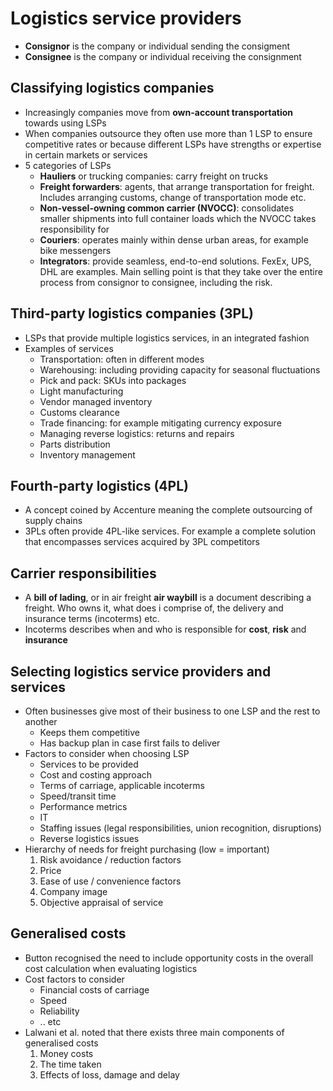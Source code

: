 # Logistics service providers

* **Consignor** is the company or individual sending the consigment
* **Consignee** is the company or individual receiving the consignment

## Classifying logistics companies

* Increasingly companies move from **own-account transportation** towards using LSPs
* When companies outsource they often use more than 1 LSP to ensure competitive rates or because different LSPs have strengths or expertise in certain markets or services
* 5 categories of LSPs
	* **Hauliers** or trucking companies: carry freight on trucks
	* **Freight forwarders**: agents, that arrange transportation for freight. Includes arranging customs, change of transportation mode etc.
	* **Non-vessel-owning common carrier (NVOCC)**: consolidates smaller shipments into full container loads which the NVOCC takes responsibility for
	* **Couriers**: operates mainly within dense urban areas, for example bike messengers
	* **Integrators**: provide seamless, end-to-end solutions. FexEx, UPS, DHL are examples. Main selling point is that they take over the entire process from consignor to consignee, including the risk.

##  Third-party logistics companies (3PL)

* LSPs that provide multiple logistics services, in an integrated fashion
* Examples of services
	* Transportation: often in different modes
	* Warehousing: including providing capacity for seasonal fluctuations
	* Pick and pack: SKUs into packages
	* Light manufacturing
	* Vendor managed inventory
	* Customs clearance
	* Trade financing: for example mitigating currency exposure
	* Managing reverse logistics: returns and repairs
	* Parts distribution
	* Inventory management

## Fourth-party logistics (4PL)

* A concept coined by Accenture meaning the complete outsourcing of supply chains
* 3PLs often provide 4PL-like services. For example a complete solution that encompasses services acquired by 3PL competitors

## Carrier responsibilities

* A **bill of lading**, or in air freight **air waybill** is a document describing a freight. Who owns it, what does i comprise of, the delivery and insurance terms (incoterms) etc.
* Incoterms describes when and who is responsible for **cost**, **risk** and **insurance**

## Selecting logistics service providers and services

* Often businesses give most of their business to one LSP and the rest to another
	* Keeps them competitive
	* Has backup plan in case first fails to deliver
* Factors to consider when choosing LSP
	* Services to be provided
	* Cost and costing approach
	* Terms of carriage, applicable incoterms
	* Speed/transit time
	* Performance metrics
	* IT
	* Staffing issues (legal responsibilities, union recognition, disruptions)
	* Reverse logistics issues
* Hierarchy of needs for freight purchasing (low = important)
	1. Risk avoidance / reduction factors
	2. Price
	3. Ease of use / convenience factors
	4. Company image
	5. Objective appraisal of service

## Generalised costs

* Button recognised the need to include opportunity costs in the overall cost calculation when evaluating logistics
* Cost factors to consider
	* Financial costs of carriage
	* Speed
	* Reliability
	* .. etc
* Lalwani et al. noted that there exists three main components of generalised costs
	1. Money costs
	2. The time taken
	3. Effects of loss, damage and delay
